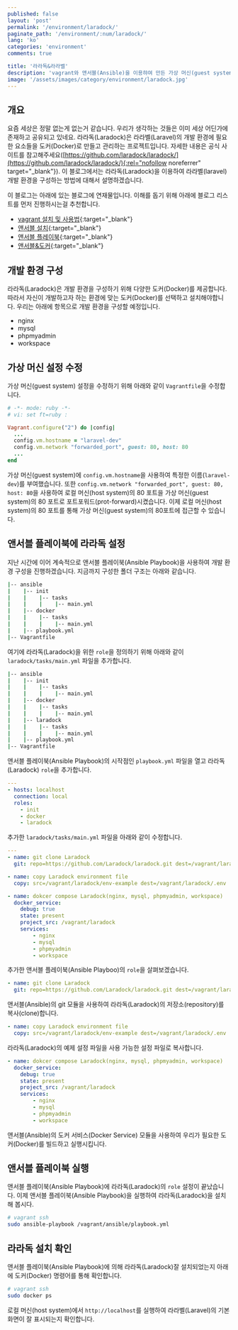 ```yaml
---
published: false
layout: 'post'
permalink: '/environment/laradock/'
paginate_path: '/environment/:num/laradock/'
lang: 'ko'
categories: 'environment'
comments: true

title: '라라독&라라벨'
description: 'vagrant와 앤서블(Ansible)을 이용햐여 만든 가상 머신(guest system)에 라라독(Laradock)을 이용하여 라라벨(Laravel) 개발 환경을 구성해봅시다.'
image: '/assets/images/category/environment/laradock.jpg'
---
```



## 개요
요즘 세상은 정말 없는게 없는거 같습니다. 우리가 생각하는 것들은 이미 세상 어딘가에 존재하고 공유되고 있네요. 라라독(Laradock)은 라라벨(Laravel)의 개발 환경에 필요한 요소들을 도커(Docker)로 만들고 관리하는 프로젝트입니다. 자세한 내용은 공식 사이트를 참고해주세요([https://github.com/laradock/laradock/](https://github.com/laradock/laradock/){:rel="nofollow noreferrer" target="_blank"}). 이 블로그에서는 라라독(Laradock)을 이용하여 라라벨(laravel) 개발 환경을 구성하는 방법에 대해서 설명하겠습니다.

이 블로그는 아래에 있는 블로그에 연재물입니다. 이해를 돕기 위해 아래에 블로그 리스트를 먼저 진행하시는걸 추천합니다.

- [vagrant 설치 및 사용법]({{site.url}}/{{page.categories}}/vagrant-install-and-usage/){:target="_blank"}
- [앤서블 설치]({{site.url}}/{{page.categories}}/install-ansible/){:target="_blank"}
- [앤서블 플레이북]({{site.url}}/{{page.categories}}/ansible-playbook/){:target="_blank"}
- [앤서블&도커]({{site.url}}/{{page.categories}}/ansible-docker/){:target="_blank"}


## 개발 환경 구성
라라독(Laradock)은 개발 환경을 구성하기 위해 다양한 도커(Docker)를 제공합니다. 따라서 자신이 개발하고자 하는 환경에 맞는 도커(Docker)를 선택하고 설치해야합니다. 우리는 아래에 항목으로 개발 환경을 구성할 예정입니다.

- nginx
- mysql
- phpmyadmin
- workspace

## 가상 머신 설정 수정
가상 머신(guest system) 설정을 수정하기 위해 아래와 같이 ```Vagrantfile```을 수정합니다.

```ruby
# -*- mode: ruby -*-
# vi: set ft=ruby :

Vagrant.configure("2") do |config|
  ...
  config.vm.hostname = "laravel-dev"
  config.vm.network "forwarded_port", guest: 80, host: 80
  ...
end
```

가상 머신(guest system)에 ```config.vm.hostname```을 사용하여 특정한 이름(```laravel-dev```)를 부여했습니다. 또한 ```config.vm.network "forwarded_port", guest: 80, host: 80```을 사용하여 로컬 머신(host system)의 80 포트을 가상 머신(guest system)의 80 포트로 포트포워드(prot-forward)시켰습니다. 이제 로컬 머신(host system)의 80 포트를 통해 가상 머신(guest system)의 80포트에 접근할 수 있습니다.

## 앤서블 플레이북에 라라독 설정
지난 시간에 이어 계속적으로 앤서블 플레이북(Ansible Playbook)을 사용하여 개발 환경 구성을 진행하겠습니다. 지금까지 구성한 폴더 구조는 아래와 같습니다.

```bash
|-- ansible
|    |-- init
|    |    |-- tasks
|    |    |    |-- main.yml
|    |-- docker
|    |    |-- tasks
|    |    |    |-- main.yml
|    |-- playbook.yml
|-- Vagrantfile
```

여기에 라라독(Laradock)을 위한 ```role```을 정의하기 위해 아래와 같이 ```laradock/tasks/main.yml``` 파일을 추가합니다.

```bash
|-- ansible
|    |-- init
|    |    |-- tasks
|    |    |    |-- main.yml
|    |-- docker
|    |    |-- tasks
|    |    |    |-- main.yml
|    |-- laradock
|    |    |-- tasks
|    |    |    |-- main.yml
|    |-- playbook.yml
|-- Vagrantfile
```

앤서블 플레이북(Ansible Playbook)의 시작점인 ```playbook.yml``` 파일을 열고 라라독(Laradock) ```role```을 추가합니다.

```yml
---
- hosts: localhost
  connection: local
  roles:
    - init
    - docker
    - laradock
```

추가한 ```laradock/tasks/main.yml``` 파일을 아래와 같이 수정합니다.

```yml
---
- name: git clone Laradock
  git: repo=https://github.com/Laradock/laradock.git dest=/vagrant/laradock version=master

- name: copy Laradock environment file
  copy: src=/vagrant/laradock/env-example dest=/vagrant/laradock/.env

- name: dokcer compose Laradock(nginx, mysql, phpmyadmin, workspace)
  docker_service:
    debug: true
    state: present
    project_src: /vagrant/laradock
    services:
        - nginx
        - mysql
        - phpmyadmin
        - workspace
```

추가한 앤서블 플레이북(Ansible Playboo)의 ```role```을 살펴보겠습니다.

```yml
- name: git clone Laradock
  git: repo=https://github.com/Laradock/laradock.git dest=/vagrant/laradock version=master
```

앤서블(Ansible)의 git 모듈을 사용하여 라라독(Laradock)의 저장소(repository)를 복사(clone)합니다.

```yml
- name: copy Laradock environment file
  copy: src=/vagrant/laradock/env-example dest=/vagrant/laradock/.env
```

라라독(Laradock)의 예제 설정 파일을 사용 가능한 설정 파일로 복사합니다.

```yml
- name: dokcer compose Laradock(nginx, mysql, phpmyadmin, workspace)
  docker_service:
    debug: true
    state: present
    project_src: /vagrant/laradock
    services:
        - nginx
        - mysql
        - phpmyadmin
        - workspace
```

앤서블(Ansible)의 도커 서비스(Docker Service) 모듈을 사용하여 우리가 필요한 도커(Docker)를 빌드하고 실행시킵니다.

## 앤서블 플레이북 실행
앤서블 플레이북(Ansible Playbook)에 라라독(Laradock)의 ```role``` 설정이 끝났습니다. 이제 앤서블 플레이북(Ansible Playbook)을 실행하여 라라독(Laradock)을 설치해 봅시다.

```bash
# vagrant ssh
sudo ansible-playbook /vagrant/ansible/playbook.yml
```

## 라라독 설치 확인
앤서블 플레이북(Ansible Playbook)에 의해 라라독(Laradock)잘 설치되었는지 아래에 도커(Docker) 명령어를 통해 확인합니다.

```bash
# vagrant ssh
sudo docker ps
```

로컬 머신(host system)에서 ```http://localhost```를 실행하여 라라벨(Laravel)의 기본 화면이 잘 표시되는지 확인합니다.